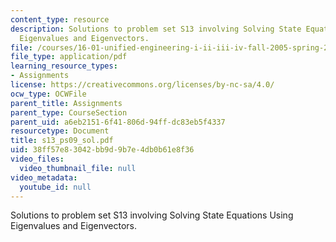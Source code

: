 ```yaml
---
content_type: resource
description: Solutions to problem set S13 involving Solving State Equations Using
  Eigenvalues and Eigenvectors.
file: /courses/16-01-unified-engineering-i-ii-iii-iv-fall-2005-spring-2006/38ff57e83042bb9d9b7e4db0b61e8f36_s13_ps09_sol.pdf
file_type: application/pdf
learning_resource_types:
- Assignments
license: https://creativecommons.org/licenses/by-nc-sa/4.0/
ocw_type: OCWFile
parent_title: Assignments
parent_type: CourseSection
parent_uid: a6eb2151-6f41-806d-94ff-dc83eb5f4337
resourcetype: Document
title: s13_ps09_sol.pdf
uid: 38ff57e8-3042-bb9d-9b7e-4db0b61e8f36
video_files:
  video_thumbnail_file: null
video_metadata:
  youtube_id: null
---
```

Solutions to problem set S13 involving Solving State Equations Using Eigenvalues and Eigenvectors.